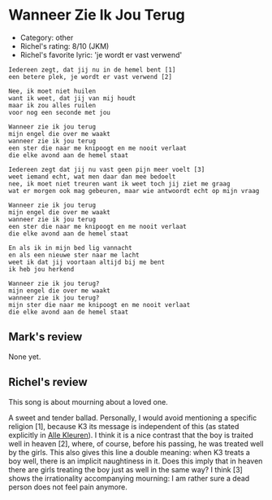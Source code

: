 # Wanneer Zie Ik Jou Terug

 * Category: other
 * Richel's rating: 8/10 (JKM)
 * Richel's favorite lyric: 'je wordt er vast verwend'


```
Iedereen zegt, dat jij nu in de hemel bent [1]
een betere plek, je wordt er vast verwend [2]

Nee, ik moet niet huilen
want ik weet, dat jij van mij houdt
maar ik zou alles ruilen
voor nog een seconde met jou

Wanneer zie ik jou terug
mijn engel die over me waakt
wanneer zie ik jou terug
een ster die naar me knipoogt en me nooit verlaat
die elke avond aan de hemel staat

Iedereen zegt dat jij nu vast geen pijn meer voelt [3]
weet iemand echt, wat men daar dan mee bedoelt
nee, ik moet niet treuren want ik weet toch jij ziet me graag
wat er morgen ook mag gebeuren, maar wie antwoordt echt op mijn vraag

Wanneer zie ik jou terug
mijn engel die over me waakt
wanneer zie ik jou terug
een ster die naar me knipoogt en me nooit verlaat
die elke avond aan de hemel staat

En als ik in mijn bed lig vannacht
en als een nieuwe ster naar me lacht
weet ik dat jij voortaan altijd bij me bent
ik heb jou herkend

Wanneer zie ik jou terug?
mijn engel die over me waakt
wanneer zie ik jou terug?
mijn ster die naar me knipoogt en me nooit verlaat
die elke avond aan de hemel staat
```

## Mark's review

None yet.

## Richel's review

This song is about mourning about a loved one.

A sweet and tender ballad. Personally, I would avoid mentioning a specific religion [1], because K3 its message is independent of this (as stated explicitly in [Alle Kleuren](AlleKleuren.md)).
I think it is a nice contrast that the boy is traited well in heaven [2], where, of course, before his passing, he was treated well by the girls. 
This also gives this line a double meaning: when K3 treats a boy well, there is an implicit naughtiness in it. Does this imply that in heaven there
are girls treating the boy just as well in the same way? I think [3] shows the irrationality accompanying mourning: I am rather sure a dead person does not feel pain anymore.
